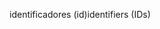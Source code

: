 <span data-ttu-id="f3d04-101">identificadores (id)</span><span class="sxs-lookup"><span data-stu-id="f3d04-101">identifiers (IDs)</span></span>